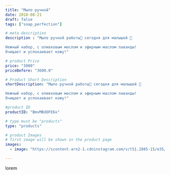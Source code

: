 ```yaml
---
title: "Мыло ручной"
date: 2018-08-21
draft: false
tags: ["soap_perfection"]

# meta description
description : "Мыло ручной работы🌻 сегодня для малышей 🤩

Нежный набор, с оливковым маслом и эфирным маслом лаванды!
Очищает и успокаивает кожу!"

# product Price
price: "3000"
priceBefore: "3600.0"

# Product Short Description
shortDescription: "Мыло ручной работы🌻 сегодня для малышей 🤩

Нежный набор, с оливковым маслом и эфирным маслом лаванды!
Очищает и успокаивает кожу!"

#product ID
productID: "BmvMBdOFE6x"

# type must be "products"
type: "products"

# product Images
# first image will be shown in the product page
images:
  - image: "https://scontent-arn2-1.cdninstagram.com/v/t51.2885-15/e35/38730023_2158673677679482_4425247861839495168_n.jpg?se=7&tp=1&_nc_ht=scontent-arn2-1.cdninstagram.com&_nc_cat=110&_nc_ohc=dxEzoEEOCf4AX8b6kq0&ccb=7-4&oh=ec07bb7fcaa4512be2c1a70e0829f046&oe=60820DDB&ig_cache_key=MTg1MDc1MDg0ODUyNDg5Nzk2OQ%3D%3D.2-ccb7-4"

---
```

lorem
